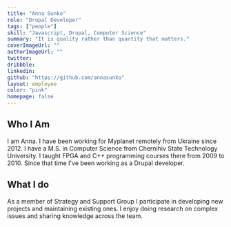 ```yaml
---
title: "Anna Sunko"
role: "Drupal Developer"
tags: ["people"]
skill: "Javascript, Drupal, Computer Science"
summary: "It is quality rather than quantity that matters."
coverImageUrl: ""
authorImageUrl: ""
twitter:
dribbble: 
linkedin:
github: "https://github.com/annasunko"
layout: employee
color: "pink"
homepage: false
---
```


## Who I Am

 I am Anna. I have been working for Myplanet remotely from Ukraine since 2012. I have a M.S. in Computer Science from Chernihiv State Technology University. I taught FPGA and C++ programming courses there from 2009 to 2010. Since that time I've been working as a Drupal developer.

## What I do

As a member of Strategy and Support Group I participate in developing new projects and maintaining existing ones. I enjoy doing research on complex issues and sharing knowledge across the team.
